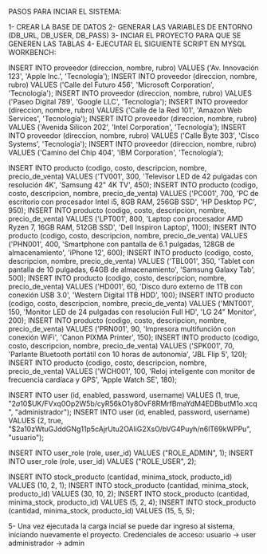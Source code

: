 PASOS PARA INCIAR EL SISTEMA:

1- CREAR LA BASE DE DATOS
2- GENERAR LAS VARIABLES DE ENTORNO (DB_URL, DB_USER, DB_PASS)
3- INCIAR EL PROYECTO PARA QUE SE GENEREN LAS TABLAS
4- EJECUTAR EL SIGUIENTE SCRIPT EN MYSQL WORKBENCH:

INSERT INTO proveedor (direccion, nombre, rubro) VALUES ('Av. Innovación 123', 'Apple Inc.', 'Tecnología');
INSERT INTO proveedor (direccion, nombre, rubro) VALUES ('Calle del Futuro 456', 'Microsoft Corporation', 'Tecnología');
INSERT INTO proveedor (direccion, nombre, rubro) VALUES ('Paseo Digital 789', 'Google LLC', 'Tecnología');
INSERT INTO proveedor (direccion, nombre, rubro) VALUES ('Calle de la Red 101', 'Amazon Web Services', 'Tecnología');
INSERT INTO proveedor (direccion, nombre, rubro) VALUES ('Avenida Silicon 202', 'Intel Corporation', 'Tecnología');
INSERT INTO proveedor (direccion, nombre, rubro) VALUES ('Calle Byte 303', 'Cisco Systems', 'Tecnología');
INSERT INTO proveedor (direccion, nombre, rubro) VALUES ('Camino del Chip 404', 'IBM Corporation', 'Tecnología');

INSERT INTO producto (codigo, costo, descripcion, nombre, precio_de_venta) VALUES ('TV001', 300, 'Televisor LED de 42 pulgadas con resolución 4K', 'Samsung 42" 4K TV', 450);
INSERT INTO producto (codigo, costo, descripcion, nombre, precio_de_venta) VALUES ('PC001', 700, 'PC de escritorio con procesador Intel i5, 8GB RAM, 256GB SSD', 'HP Desktop PC', 950);
INSERT INTO producto (codigo, costo, descripcion, nombre, precio_de_venta) VALUES ('LPT001', 800, 'Laptop con procesador AMD Ryzen 7, 16GB RAM, 512GB SSD', 'Dell Inspiron Laptop', 1100);
INSERT INTO producto (codigo, costo, descripcion, nombre, precio_de_venta) VALUES ('PHN001', 400, 'Smartphone con pantalla de 6.1 pulgadas, 128GB de almacenamiento', 'iPhone 12', 600);
INSERT INTO producto (codigo, costo, descripcion, nombre, precio_de_venta) VALUES ('TBL001', 350, 'Tablet con pantalla de 10 pulgadas, 64GB de almacenamiento', 'Samsung Galaxy Tab', 500);
INSERT INTO producto (codigo, costo, descripcion, nombre, precio_de_venta) VALUES ('HD001', 60, 'Disco duro externo de 1TB con conexión USB 3.0', 'Western Digital 1TB HDD', 100);
INSERT INTO producto (codigo, costo, descripcion, nombre, precio_de_venta) VALUES ('MNT001', 150, 'Monitor LED de 24 pulgadas con resolución Full HD', 'LG 24" Monitor', 200);
INSERT INTO producto (codigo, costo, descripcion, nombre, precio_de_venta) VALUES ('PRN001', 90, 'Impresora multifunción con conexión WiFi', 'Canon PIXMA Printer', 150);
INSERT INTO producto (codigo, costo, descripcion, nombre, precio_de_venta) VALUES ('SPK001', 70, 'Parlante Bluetooth portátil con 10 horas de autonomía', 'JBL Flip 5', 120);
INSERT INTO producto (codigo, costo, descripcion, nombre, precio_de_venta) VALUES ('WCH001', 100, 'Reloj inteligente con monitor de frecuencia cardíaca y GPS', 'Apple Watch SE', 180);

INSERT INTO user (id, enabled, password, username) VALUES (1, true, "$2a$10$UK/FVxq0Op2W5b/cyR56kO1y8OvF8RMrfBmaYdM4EDBbutM1o.xcq", "administrador");
INSERT INTO user (id, enabled, password, username) VALUES (2, true, "$2a$10$zWtuGJddGNg11p5cAjrUtu2OAliG2XsO/bVG4Puyh/n6lT69kWPPu", "usuario");

INSERT INTO user_role (role, user_id) VALUES ("ROLE_ADMIN", 1);
INSERT INTO user_role (role, user_id) VALUES ("ROLE_USER", 2);

INSERT INTO stock_producto (cantidad, minima_stock, producto_id) VALUES (10, 2, 1);
INSERT INTO stock_producto (cantidad, minima_stock, producto_id) VALUES (30, 10, 2);
INSERT INTO stock_producto (cantidad, minima_stock, producto_id) VALUES (5, 2, 4);
INSERT INTO stock_producto (cantidad, minima_stock, producto_id) VALUES (15, 5, 5);


5- Una vez ejecutada la carga incial se puede dar ingreso al sistema, iniciando nuevamente el proyecto.
Credenciales de acceso: 
usuario -> user
administrador -> admin












